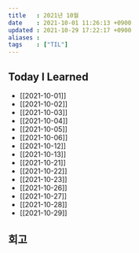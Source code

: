 ```yaml
---
title   : 2021년 10월 
date    : 2021-10-01 11:26:13 +0900
updated : 2021-10-29 17:22:17 +0900
aliases : 
tags    : ["TIL"]
---
```

## Today I Learned
- [[2021-10-01]]
- [[2021-10-02]]
- [[2021-10-03]]
- [[2021-10-04]]
- [[2021-10-05]]
- [[2021-10-06]]
- [[2021-10-12]]
- [[2021-10-13]]
- [[2021-10-21]]
- [[2021-10-22]]
- [[2021-10-23]]
- [[2021-10-26]]
- [[2021-10-27]] 
- [[2021-10-28]]
- [[2021-10-29]]
 
## 회고

